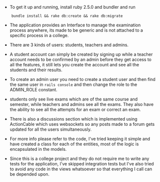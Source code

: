 - To get it up and running,
  install ruby 2.5.0 and bundler and run

```
	bundle install && rake db:create && rake db:migrate
```

- The application provides an Interface to manage the examination process anywhere, its made to be generic and is not attached to a specific process
in a college. 

- There are 3 kinds of users: students, teachers and admins.

- A student account can simply be created by signing up while a teacher account needs to be confirmed by an admin before they get access to all the features, it still lets you create the account and see all the students and their results.

- To create an admin user you need to create a student user and then find the same user in `rails console` and then change the role to the ADMIN_ROLE
constant. 

- students only see live exams which are of the same course and semester, while teachers and admins see all the exams. They also have the ability
to see all the attempts for an exam or correct an exam.

- There is also a discussions section which is implemented using ActionCable which uses websockets so any posts made to a forum gets updated for all 
the users simultaneously.

- For more info please refer to the code, I've tried keeping it simple and have created a class for each of the entities, most of the logic is encapsulated in the models. 

- Since this is a college project and they do not require me to write any tests for the application, I've skipped integration tests but I've also tried to avoid any code in the views whatsoever so that everything I call can be depended upon.